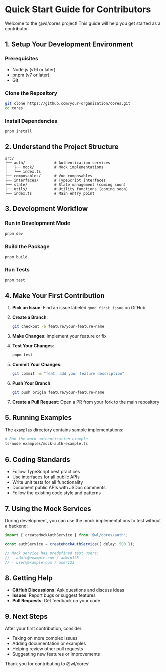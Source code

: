 # Quick Start Guide for Contributors

Welcome to the @wl/cores project! This guide will help you get started as a contributor.

## 1. Setup Your Development Environment

### Prerequisites
- Node.js (v16 or later)
- pnpm (v7 or later)
- Git

### Clone the Repository
```bash
git clone https://github.com/your-organization/cores.git
cd cores
```

### Install Dependencies
```bash
pnpm install
```

## 2. Understand the Project Structure

```
src/
├── auth/             # Authentication services
│   ├── mock/         # Mock implementations
│   └── index.ts
├── composables/      # Vue composables
├── interfaces/       # TypeScript interfaces
├── state/            # State management (coming soon)
├── utils/            # Utility functions (coming soon)
└── index.ts          # Main entry point
```

## 3. Development Workflow

### Run in Development Mode
```bash
pnpm dev
```

### Build the Package
```bash
pnpm build
```

### Run Tests
```bash
pnpm test
```

## 4. Make Your First Contribution

1. **Pick an Issue**: Find an issue labeled `good first issue` on GitHub

2. **Create a Branch**:
   ```bash
   git checkout -b feature/your-feature-name
   ```

3. **Make Changes**: Implement your feature or fix

4. **Test Your Changes**:
   ```bash
   pnpm test
   ```

5. **Commit Your Changes**:
   ```bash
   git commit -m "feat: add your feature description"
   ```

6. **Push Your Branch**:
   ```bash
   git push origin feature/your-feature-name
   ```

7. **Create a Pull Request**: Open a PR from your fork to the main repository

## 5. Running Examples

The `examples` directory contains sample implementations:

```bash
# Run the mock authentication example
ts-node examples/mock-auth-example.ts
```

## 6. Coding Standards

- Follow TypeScript best practices
- Use interfaces for all public APIs
- Write unit tests for all functionality
- Document public APIs with JSDoc comments
- Follow the existing code style and patterns

## 7. Using the Mock Services

During development, you can use the mock implementations to test without a backend:

```typescript
import { createMockAuthService } from '@wl/cores/auth';

const authService = createMockAuthService({ delay: 500 });

// Mock service has predefined test users:
// - admin@example.com / admin123
// - user@example.com / user123
```

## 8. Getting Help

- **GitHub Discussions**: Ask questions and discuss ideas
- **Issues**: Report bugs or suggest features
- **Pull Requests**: Get feedback on your code

## 9. Next Steps

After your first contribution, consider:

- Taking on more complex issues
- Adding documentation or examples
- Helping review other pull requests
- Suggesting new features or improvements

Thank you for contributing to @wl/cores!
